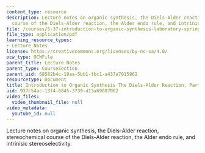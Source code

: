 ```yaml
---
content_type: resource
description: Lecture notes on organic synthesis, the Diels-Alder reaction, stereochemical
  course of the Diels-Alder reaction, the Alder endo rule, and intrinisic stereoselectivity.
file: /courses/5-37-introduction-to-organic-synthesis-laboratory-spring-2009/937c54ac13f468453739d13a69087062_MIT5_37s09_lec02_Handout.pdf
file_type: application/pdf
learning_resource_types:
- Lecture Notes
license: https://creativecommons.org/licenses/by-nc-sa/4.0/
ocw_type: OCWFile
parent_title: Lecture Notes
parent_type: CourseSection
parent_uid: 68582b4c-19aa-5bb1-fbc1-a437a7015962
resourcetype: Document
title: Introduction to Organic Synthesis The Diels-Alder Reaction, Part II
uid: 937c54ac-13f4-6845-3739-d13a69087062
video_files:
  video_thumbnail_file: null
video_metadata:
  youtube_id: null
---
```

Lecture notes on organic synthesis, the Diels-Alder reaction, stereochemical course of the Diels-Alder reaction, the Alder endo rule, and intrinisic stereoselectivity.